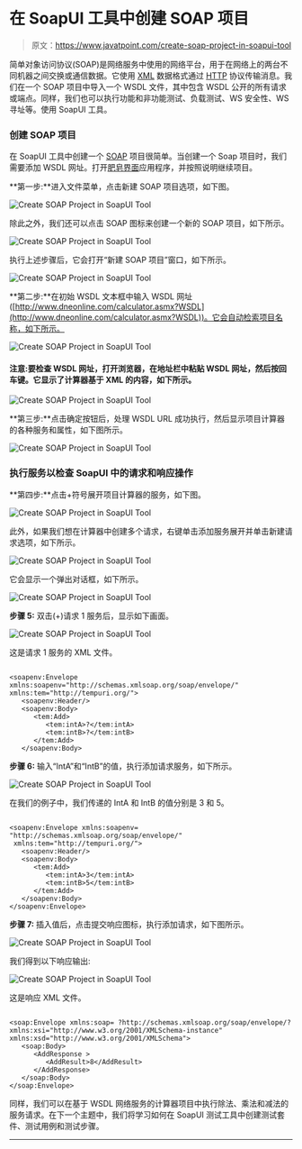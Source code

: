 # 在 SoapUI 工具中创建 SOAP 项目

> 原文：<https://www.javatpoint.com/create-soap-project-in-soapui-tool>

简单对象访问协议(SOAP)是网络服务中使用的网络平台，用于在网络上的两台不同机器之间交换或通信数据。它使用 [XML](https://www.javatpoint.com/what-is-xml) 数据格式通过 [HTTP](https://www.javatpoint.com/http) 协议传输消息。我们在一个 SOAP 项目中导入一个 WSDL 文件，其中包含 WSDL 公开的所有请求或端点。同样，我们也可以执行功能和非功能测试、负载测试、WS 安全性、WS 寻址等。使用 SoapUI 工具。

### 创建 SOAP 项目

在 SoapUI 工具中创建一个 [SOAP](https://www.javatpoint.com/soap-web-services) 项目很简单。当创建一个 Soap 项目时，我们需要添加 WSDL 网址。打开[肥皂界面](https://www.javatpoint.com/soapui)应用程序，并按照说明继续项目。

**第一步:**进入文件菜单，点击新建 SOAP 项目选项，如下图。

![Create SOAP Project in SoapUI Tool](img/09b40c34bf55ce142ebf0060e86bedd1.png)

除此之外，我们还可以点击 SOAP 图标来创建一个新的 SOAP 项目，如下所示。

![Create SOAP Project in SoapUI Tool](img/2a5dd3a0930623342844d31fa9bc3e1f.png)

执行上述步骤后，它会打开“新建 SOAP 项目”窗口，如下所示。

![Create SOAP Project in SoapUI Tool](img/b355c052d6c8956d12c15c0a0a3a9a3f.png)

**第二步:**在初始 WSDL 文本框中输入 WSDL 网址([http://www.dneonline.com/calculator.asmx?WSDL](http://www.dneonline.com/calculator.asmx?WSDL))。它会自动检索项目名称，如下所示。

![Create SOAP Project in SoapUI Tool](img/36841e790e072cbcbf60c4d7ccc03150.png)

#### 注意:要检查 WSDL 网址，打开浏览器，在地址栏中粘贴 WSDL 网址，然后按回车键。它显示了计算器基于 XML 的内容，如下所示。

![Create SOAP Project in SoapUI Tool](img/bd737b66feebb355074502bf768c73e7.png)

**第三步:**点击确定按钮后，处理 WSDL URL 成功执行，然后显示项目计算器的各种服务和属性，如下图所示。

![Create SOAP Project in SoapUI Tool](img/5476d73a1996040745d017ea802b84dc.png)

### 执行服务以检查 SoapUI 中的请求和响应操作

**第四步:**点击+符号展开项目计算器的服务，如下图。

![Create SOAP Project in SoapUI Tool](img/41a26ece57b9f44d8418366dc6c5e2bd.png)

此外，如果我们想在计算器中创建多个请求，右键单击添加服务展开并单击新建请求选项，如下所示。

![Create SOAP Project in SoapUI Tool](img/530c166954a7dcd16a2cfccbedc73ce2.png)

它会显示一个弹出对话框，如下所示。

![Create SOAP Project in SoapUI Tool](img/ed03b40b00e0a942f9f4fe4129e9012c.png)

**步骤 5:** 双击(+)请求 1 服务后，显示如下画面。

![Create SOAP Project in SoapUI Tool](img/e876d37ecdeac1c08dc842040bb9f7a9.png)

这是请求 1 服务的 XML 文件。

```

<soapenv:Envelope xmlns:soapenv="http://schemas.xmlsoap.org/soap/envelope/" xmlns:tem="http://tempuri.org/">
   <soapenv:Header/>
   <soapenv:Body>
      <tem:Add>
         <tem:intA>?</tem:intA>
         <tem:intB>?</tem:intB>
      </tem:Add>
   </soapenv:Body>

```

**步骤 6:** 输入“IntA”和“IntB”的值，执行添加请求服务，如下所示。

![Create SOAP Project in SoapUI Tool](img/a82c49457308a9f90c2afed396250d40.png)

在我们的例子中，我们传递的 IntA 和 IntB 的值分别是 3 和 5。

```

<soapenv:Envelope xmlns:soapenv=
"http://schemas.xmlsoap.org/soap/envelope/" 
 xmlns:tem="http://tempuri.org/">
   <soapenv:Header/>
   <soapenv:Body>
      <tem:Add>
         <tem:intA>3</tem:intA>
         <tem:intB>5</tem:intB>
      </tem:Add>
   </soapenv:Body>
</soapenv:Envelope>

```

**步骤 7:** 插入值后，点击提交响应图标，执行添加请求，如下图所示。

![Create SOAP Project in SoapUI Tool](img/6d0325e6d812990f19481b27bcaecf73.png)

我们得到以下响应输出:

![Create SOAP Project in SoapUI Tool](img/9863cfb0547671a309f47b317abc73f3.png)

这是响应 XML 文件。

```

<soap:Envelope xmlns:soap= ?http://schemas.xmlsoap.org/soap/envelope/? xmlns:xsi="http://www.w3.org/2001/XMLSchema-instance" xmlns:xsd="http://www.w3.org/2001/XMLSchema">
   <soap:Body>
      <AddResponse >
         <AddResult>8</AddResult>
      </AddResponse>
   </soap:Body>
</soap:Envelope>

```

同样，我们可以在基于 WSDL 网络服务的计算器项目中执行除法、乘法和减法的服务请求。在下一个主题中，我们将学习如何在 SoapUI 测试工具中创建测试套件、测试用例和测试步骤。

* * *